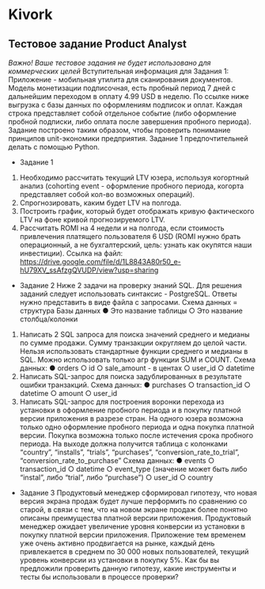 # Kivork
## Тестовое задание Product Analyst
*Важно! Ваше тестовое задания не будет использовано для коммерческих целей*
Вступительная информация для Задания 1:
Приложение - мобильная утилита для сканирования документов. Модель монетизации подписочная, есть пробный период 7 дней с дальнейшим переходом в оплату 4.99 USD в неделю. По ссылке ниже выгрузка с базы данных по оформлениям подписок и оплат. Каждая строка представляет собой отдельное событие (либо оформление пробной подписки, либо оплата после завершения пробного периода). Задание построено таким образом, чтобы проверить понимание принципов unit-экономики предприятия. Задание 1 предпочтительней делать с помощью Python.
* Задание 1
1. Необходимо рассчитать текущий LTV юзера, используя когортный анализ (cohorting event - оформление пробного периода, когорта представляет собой кол-во возможных операций).
2. Спрогнозировать, каким будет LTV на полгода.
3. Построить график, который будет отображать кривую фактического LTV на фоне кривой прогнозируемого LTV.
4. Рассчитать ROMI на 4 недели и на полгода, если стоимость привлечения платящего пользователя 6 USD (ROMI нужно брать операционный, а не бухгалтерский, цель: узнать как окупятся наши инвестиции).
Ссылка на файл:
https://drive.google.com/file/d/1L8843A80r50_e-hU79XV_ssAfzgQVUDP/view?usp=sharing
* Задание 2
Ниже 2 задачи на проверку знаний SQL.
Для решения заданий следует использовать синтаксис - PostgreSQL.
Ответы нужно представить в виде файла с запросами.
Схема данных = структура Базы данных
● Это название таблицы
○ Это название столбца/колонки
1. Написать 2 SQL запроса для поиска значений среднего и медианы по сумме продажи. Сумму транзакции округляем до целой части. Нельзя использовать стандартные функции среднего и медианы в SQL. Можно использовать только агр функции SUM и COUNT.
Схема данных:
● orders
○ id
○ sale_amount - в центах
○ user_id
○ datetime
2. Написать SQL-запрос для поиска задублированных в результате ошибки транзакций.
Схема данных:
● purchases
○ transaction_id
○ datetime
○ amount
○ user_id
3. Написать SQL-запрос для построения воронки перехода из установки в оформление пробного периода и в покупку платной версии приложения в разрезе стран. На одного юзера возможна только одно оформление пробного периода и одна покупка платной версии. Покупка возможна только после истечения срока пробного периода. На выходе должна получится таблица с колонками “country”, “installs”, “trials”, “purchases”, “conversion_rate_to_trial”, “conversion_rate_to_purchase”
Схема данных:
● events
○ transaction_id
○ datetime
○ event_type (значение может быть либо “instal”, либо “trial”, либо “purchase”)
○ user_id
○ country
* Задание 3
Продуктовый менеджер сформировал гипотезу, что новая версия экрана продаж будет лучше перформить по сравнению со старой, в связи с тем, что на новом экране продаж более понятно описаны преимущества платной версии приложения.
Продуктовый менеджер ожидает увеличение уровня конверсии из установки в покупку платной версии приложения. Приложение тем временем уже очень активно продвигается на рынке, каждый день привлекается в среднем по 30 000 новых пользователей, текущий уровень конверсии из установки в покупку 5%.
Как бы вы предложили проверить данную гипотезу, какие инструменты и тесты бы использовали в процессе проверки?
